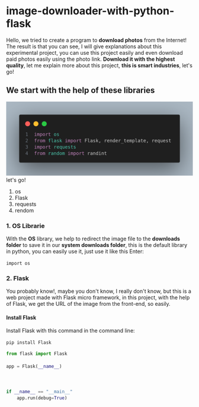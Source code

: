 # image-downloader-with-python-flask
Hello, we tried to create a program to **download photos** from the Internet! The result is that you can see, I will give explanations about this experimental project, you can use this project easily and even download paid photos easily using the photo link. **Download it with the highest quality**, let me explain more about this project, **this is smart industries**, let's go!


## We start with the help of these libraries
![import](./assest/code-1.png)
let's go!

1. os
2. Flask
3. requests
4. rendom

### 1. OS Librarie
With the **OS** library, we help to redirect the image file to the **downloads folder** to save it in our **system downloads folder**, this is the default library in python, you can easily use it, just use it like this Enter:

`import os`

### 2. Flask
You probably know!, maybe you don't know, I really don't know, but this is a web project made with Flask micro framework, in this project, with the help of Flask, we get the URL of the image from the front-end, so easily.

#### Install Flask
Install Flask with this command in the command line:

`pip install Flask`

```python
from flask import Flask

app = Flask(__name__)



if __name__ == "__main__"
    app.run(debug=True)
```